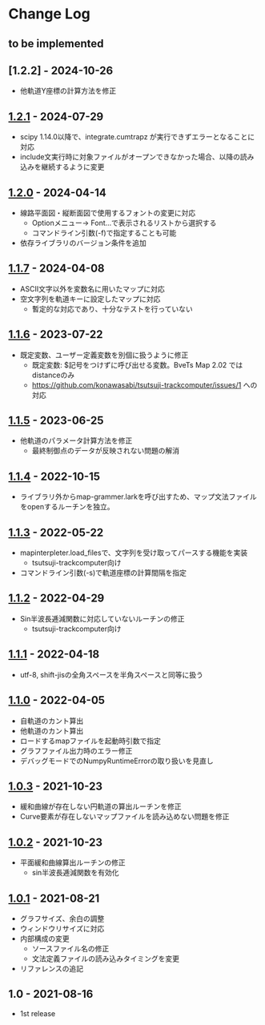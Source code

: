 # Change Log

## to be implemented

## [1.2.2] - 2024-10-26

- 他軌道Y座標の計算方法を修正

## [1.2.1] - 2024-07-29
- scipy 1.14.0以降で、integrate.cumtrapz が実行できずエラーとなることに対応
- include文実行時に対象ファイルがオープンできなかった場合、以降の読み込みを継続するように変更

## [1.2.0] - 2024-04-14
- 線路平面図・縦断面図で使用するフォントの変更に対応
  - Optionメニュー-> Font...で表示されるリストから選択する
  - コマンドライン引数(-f)で指定することも可能
- 依存ライブラリのバージョン条件を追加

## [1.1.7] - 2024-04-08
- ASCII文字以外を変数名に用いたマップに対応
- 空文字列を軌道キーに設定したマップに対応
  - 暫定的な対応であり、十分なテストを行っていない

## [1.1.6] - 2023-07-22
- 既定変数、ユーザー定義変数を別個に扱うように修正
  - 既定変数: $記号をつけずに呼び出せる変数。BveTs Map 2.02 ではdistanceのみ
  - https://github.com/konawasabi/tsutsuji-trackcomputer/issues/1 への対応

## [1.1.5] - 2023-06-25
- 他軌道のパラメータ計算方法を修正
  - 最終制御点のデータが反映されない問題の解消

## [1.1.4] - 2022-10-15
- ライブラリ外からmap-grammer.larkを呼び出すため、マップ文法ファイルをopenするルーチンを独立。

## [1.1.3] - 2022-05-22
- mapinterpleter.load_filesで、文字列を受け取ってパースする機能を実装
  - tsutsuji-trackcomputer向け
- コマンドライン引数(-s)で軌道座標の計算間隔を指定

## [1.1.2] - 2022-04-29
- Sin半波長逓減関数に対応していないルーチンの修正
  - tsutsuji-trackcomputer向け

## [1.1.1] - 2022-04-18
- utf-8, shift-jisの全角スペースを半角スペースと同等に扱う

## [1.1.0] - 2022-04-05
- 自軌道のカント算出
- 他軌道のカント算出
- ロードするmapファイルを起動時引数で指定
- グラフファイル出力時のエラー修正
- デバッグモードでのNumpyRuntimeErrorの取り扱いを見直し

## [1.0.3] - 2021-10-23
- 緩和曲線が存在しない円軌道の算出ルーチンを修正
- Curve要素が存在しないマップファイルを読み込めない問題を修正

## [1.0.2] - 2021-10-23
- 平面緩和曲線算出ルーチンの修正
    - sin半波長逓減関数を有効化

## [1.0.1] - 2021-08-21
- グラフサイズ、余白の調整
- ウィンドウリサイズに対応
- 内部構成の変更
    - ソースファイル名の修正
    - 文法定義ファイルの読み込みタイミングを変更
- リファレンスの追記

## 1.0 - 2021-08-16
- 1st release

[1.0.1]: https://github.com/konawasabi/kobushi-trackviewer/compare/ver1.0...ver1.0.1
[1.0.2]: https://github.com/konawasabi/kobushi-trackviewer/compare/ver1.0.1...ver1.0.2
[1.0.3]: https://github.com/konawasabi/kobushi-trackviewer/compare/ver1.0.2...ver1.0.3
[1.1.0]: https://github.com/konawasabi/kobushi-trackviewer/compare/ver1.0.3...ver1.1.0
[1.1.1]: https://github.com/konawasabi/kobushi-trackviewer/compare/ver1.1.0...ver1.1.1
[1.1.2]: https://github.com/konawasabi/kobushi-trackviewer/compare/ver1.1.1...ver1.1.2
[1.1.3]: https://github.com/konawasabi/kobushi-trackviewer/compare/ver1.1.2...ver1.1.3
[1.1.4]: https://github.com/konawasabi/kobushi-trackviewer/compare/ver1.1.3...ver1.1.4
[1.1.5]: https://github.com/konawasabi/kobushi-trackviewer/compare/ver1.1.4...ver1.1.5
[1.1.6]: https://github.com/konawasabi/kobushi-trackviewer/compare/ver1.1.5...ver1.1.6
[1.1.7]: https://github.com/konawasabi/kobushi-trackviewer/compare/ver1.1.6...ver1.1.7
[1.2.0]: https://github.com/konawasabi/kobushi-trackviewer/compare/ver1.1.7...ver1.2.0
[1.2.1]: https://github.com/konawasabi/kobushi-trackviewer/compare/ver1.2.0...ver1.2.1
